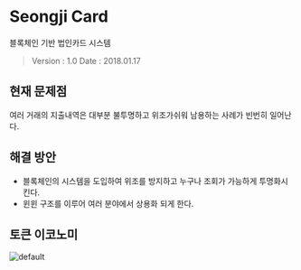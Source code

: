 # Seongji Card
블록체인 기반 법인카드 시스템
> Version : 1.0
> Date : 2018.01.17

## 현재 문제점
여러 거래의 지출내역은 대부분 불투명하고 위조가쉬워 남용하는 사례가 빈번히 일어난다.

## 해결 방안
- 블록체인의 시스템을 도입하여 위조를 방지하고 누구나 조회가 가능하게 투명화시킨다.
- 윈윈 구조를 이루어 여러 분야에서 상용화 되게 한다.

## 토큰 이코노미
![default](https://user-images.githubusercontent.com/46768743/51296630-5cf12180-1a60-11e9-8643-1c5216172009.PNG)
